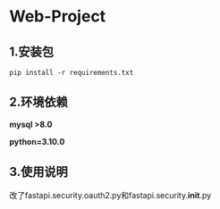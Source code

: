 # Web-Project


## 1.安装包
```
pip install -r requirements.txt
```
## 2.环境依赖
**mysql >8.0**

**python=3.10.0**

## 3.使用说明


改了fastapi.security.oauth2.py和fastapi.security.__init__.py